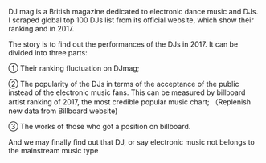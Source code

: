 DJ mag is a British magazine dedicated to electronic dance music and DJs. I scraped global top 100 DJs list from its official website, which show their ranking and in 2017.

The story is to find out the performances of the DJs in 2017. It can be divided into three parts: 

① Their ranking fluctuation on DJmag; 

② The popularity of the DJs in terms of the acceptance of the public instead of the electronic music fans. This can be measured by billboard artist ranking of 2017, the most credible popular music chart; （Replenish new data from Billboard website) 

③ The works of those who got a position on billboard.

And we may finally find out that DJ, or say electronic music  not belongs to the mainstream music type
